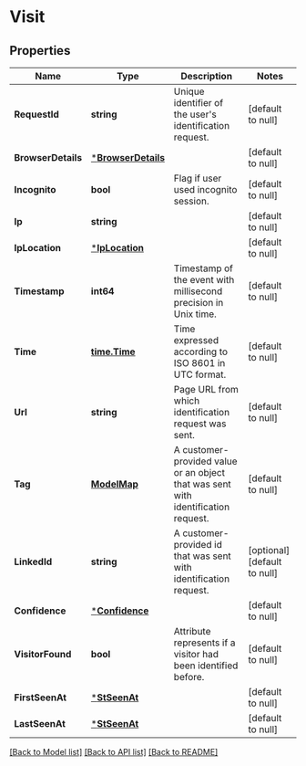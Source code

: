 # Visit

## Properties
Name | Type | Description | Notes
------------ | ------------- | ------------- | -------------
**RequestId** | **string** | Unique identifier of the user&#x27;s identification request. | [default to null]
**BrowserDetails** | [***BrowserDetails**](BrowserDetails.md) |  | [default to null]
**Incognito** | **bool** | Flag if user used incognito session. | [default to null]
**Ip** | **string** |  | [default to null]
**IpLocation** | [***IpLocation**](IPLocation.md) |  | [default to null]
**Timestamp** | **int64** | Timestamp of the event with millisecond precision in Unix time. | [default to null]
**Time** | [**time.Time**](time.Time.md) | Time expressed according to ISO 8601 in UTC format. | [default to null]
**Url** | **string** | Page URL from which identification request was sent. | [default to null]
**Tag** | [**ModelMap**](interface{}.md) | A customer-provided value or an object that was sent with identification request. | [default to null]
**LinkedId** | **string** | A customer-provided id that was sent with identification request. | [optional] [default to null]
**Confidence** | [***Confidence**](Confidence.md) |  | [default to null]
**VisitorFound** | **bool** | Attribute represents if a visitor had been identified before. | [default to null]
**FirstSeenAt** | [***StSeenAt**](StSeenAt.md) |  | [default to null]
**LastSeenAt** | [***StSeenAt**](StSeenAt.md) |  | [default to null]

[[Back to Model list]](../README.md#documentation-for-models) [[Back to API list]](../README.md#documentation-for-api-endpoints) [[Back to README]](../README.md)

